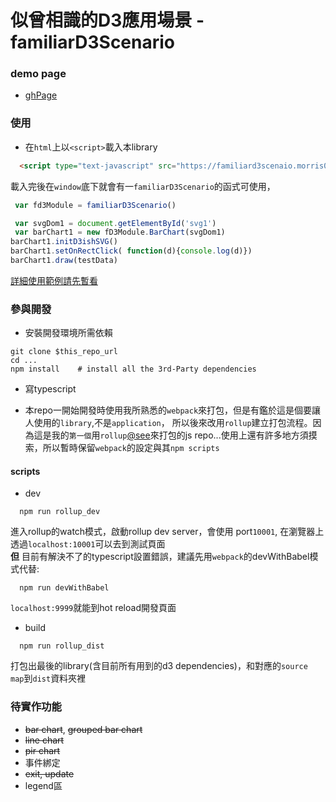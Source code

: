 # 似曾相識的D3應用場景 - familiarD3Scenario

### demo page
 - [ghPage](https://akari0624.github.io/familiarD3Scenario/)


### 使用
- 在`html`上以`<script>`載入本library
``` html
  <script type="text-javascript" src="https://familiard3scenaio.morris0987.now.sh/dist/familiard3scenario0.5.1.js" charset="utf-8"></script>
```
載入完後在`window`底下就會有一`familiarD3Scenario`的函式可使用，
``` javascript
 var fd3Module = familiarD3Scenario()

 var svgDom1 = document.getElementById('svg1')
 var barChart1 = new fD3Module.BarChart(svgDom1)
barChart1.initD3ishSVG()
barChart1.setOnRectClick( function(d){console.log(d)})
barChart1.draw(testData)
```

[詳細使用範例請先暫看](test/integration_test/index.ts)


### 參與開發

  - 安裝開發環境所需依賴
``` shell
git clone $this_repo_url  
cd ...  
npm install    # install all the 3rd-Party dependencies
```
  - 寫typescript

- 本repo一開始開發時使用我所熟悉的`webpack`來打包，但是有鑑於這是個要讓人使用的`library`,不是`application`， 所以後來改用`rollup`建立打包流程。因為這是我的`第一個`用`rollup`[@see](https://github.com/rollup/rollup)來打包的js repo...使用上還有許多地方須摸索，所以暫時保留`webpack`的設定與其`npm scripts`

#### scripts
  - dev
``` shell
  npm run rollup_dev
```
進入rollup的watch模式，啟動rollup dev server，會使用 port`10001`, 在瀏覽器上透過`localhost:10001`可以去到測試頁面  
**但** 
目前有解決不了的typescript設置錯誤，建議先用`webpack`的devWithBabel模式代替:
``` shell
  npm run devWithBabel
```

`localhost:9999`就能到hot reload開發頁面

  - build
``` shell
  npm run rollup_dist
```
打包出最後的library(含目前所有用到的d3 dependencies)，和對應的`source map`到`dist`資料夾裡

### 待實作功能
  - ~~bar chart~~, ~~grouped bar chart~~
  - ~~line chart~~
  - ~~pir chart~~
  - 事件綁定
  - ~~exit, update~~
  - legend區

